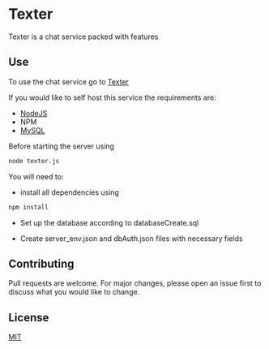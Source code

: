 # Texter

Texter is a chat service packed with features

## Use

To use the chat service go to [Texter](http://164.92.225.239/signup)

If you would like to self host this service the requirements are:
 - [NodeJS](https://nodejs.org)
 - NPM
 - [MySQL](https://www.mysql.com/)

Before starting the server using
```bash
node texter.js
```
You will need to:
 - install all dependencies using 
```bash
npm install
```
 - Set up the database according to databaseCreate.sql

 - Create server_env.json and dbAuth.json files with necessary fields

## Contributing

Pull requests are welcome. For major changes, please open an issue first
to discuss what you would like to change.

## License

[MIT](https://choosealicense.com/licenses/mit/)
